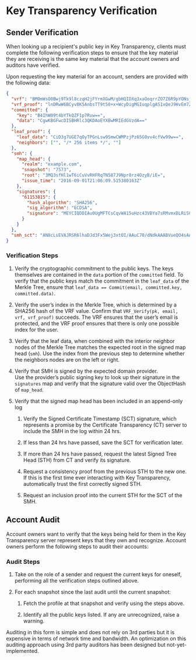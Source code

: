 # Key Transparency Verification

## Sender Verification

When looking up a recipient's public key in Key Transparency, clients must
complete the following verification steps to ensure that the key material
they are receiving is the same key material that the account owners and
auditors have verified. 

Upon requesting the key material for an account, senders are provided with
the following data:

```json
{
  "vrf": "BMOmWsO0Bwj9Tk9l8czqH2jFYrmXGwM/gbHQIDXq3xaOoqrrZO7Z6R9pYONsj2nEHxckyHIH1o9mZXADatMelr4=",
  "vrf_proof": "lnDRwW6BCyv8K5AnbsTT9t50+x+WcyDigMGIuqplgAS1xQeJ9HvEm7ZRDEcCUGublzv2nu7cdwLyD51ePRTzjA==",
  "committed": {
    "key": "B4IhW09t4bYTkQZF1p7Rvw==",
    "data": "CgwKBGFwcDISBHRlc3QKDAoEYXBwMRIEdGVzdA=="
  },
  "leaf_proof": {
    "leaf_data": "CiD3g7UGE7qOyTPGnLsw9SmwCWMPzjPz65G0vv4cfVw99w==",
    "neighbors": ["", "/* 256 items */", ""]
  },
  "smh": {
    "map_head": {
      "realm": "example.com",
      "snapshot": "7573",
      "root": "3MQ3sfHl1wT6iCuVvRHFRqTN587J9Npr8rz4OzyB/iE=",
      "issue_time": "2016-09-01T21:06:09.515380163Z"
    },
    "signatures": {
      "61153815": {
        "hash_algorithm": "SHA256",
        "sig_algorithm": "ECDSA",
        "signature": "MEYCIQDDIAu0UgMFTCsCqvWA15uHzc43VBYa7sRMvmxDLRiS0AIhAPiWCDBLdJFiGmkUAlyqPWgMVobONB5a25xLQSSWZaGb"
      }
    }
  },
  "smh_sct": "AN8cLsEVAJRSR6lhaDJd3Fx5Wej3xtOI/AAuC70/dNdkAAABVueQO4sAAAQDAEYwRAIgI2teJpbbjXb8Xld8Jn3jy5yu4WYY6ddeB+vGsg1eqHkCIBRqnXEq8Owg1rVUGxb3Q52UZ2y6DxQ9HJ+ZYTAQW8RQ"
}
```


### Verification Steps


1.  Verify the cryptographic commitment to the public keys. The keys themselves
are contained in the `data` portion of the `committed` field. To verify
that the public keys match the commitment in the `leaf_data` of the Merkle
Tree, ensure that `leaf_data == Commit(email, committed.key, committed.data)`.

1.  Verify the user’s index in the Merkle Tree, which is determined by a SHA256
hash of the VRF value. Confirm that `VRF_Verify(pk, email, vrf, vrf_proof)`
succeeds.  The VRF ensures that the user’s email is protected, and the VRF
proof ensures that there is only one possible index for the user. 

1.  Verify that the leaf data, when combined with the interior neighbor nodes
of the Merkle Tree matches the expected root in the signed map head (`smh`).
Use the index from the previous step to determine whether the neighbors nodes
are on the left or right. 

1.  Verify that SMH is signed by the expected domain provider.  
Use the provider’s public signing key to look up their signature in the
`signatures` map and verify that the signature valid over the ObjectHash of
`map_head`.

1.  Verify that the signed map head has been included in an append-only log
    1.  Verify the Signed Certificate Timestamp (SCT) signature, which
	represents a promise by the Certificate Transparency (CT) server to
	include the SMH in the log within 24 hrs. 

    1.  If less than 24 hrs have passed, save the SCT for verification later.

    1.  If more than 24 hrs have passed, request the latest Signed Tree Head
	(STH) from CT and verify its signature. 

    1.  Request a consistency proof from the previous STH to the new one. If
	this is the first time ever interacting with Key Transparency,
	automatically trust the first correctly signed STH. 

    1.  Request an inclusion proof into the current STH for the SCT of the SMH.

## Account Audit

Account owners want to verify that the keys being held for them in the Key
Transparency server represent keys that they own and recognize. Account owners
perform the following steps to audit their accounts:

### Audit Steps

1.  Take on the role of a sender and request the current keys for oneself,
performing all the verification steps outlined above. 

1.  For each snapshot since the last audit until the current snapshot:

    1.  Fetch the profile at that snapshot and verify using the steps above.

    1.  Identify all the public keys listed. If any are unrecognized, raise a
	warning. 

Auditing in this form is simple and does not rely on 3rd parties but it is
expensive in terms of network time and bandwidth. An optimization on this
auditing approach using 3rd party auditors has been designed but
not-yet-implemented. 

